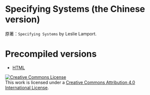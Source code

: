 # Specifying Systems (the Chinese version)

原著：``Specifying Systems`` by Leslie Lamport.

# Precompiled versions

- [HTML](https://felnil.com/books/specifying-systems-cn/)

<a rel="license" href="http://creativecommons.org/licenses/by/4.0/"><img alt="Creative Commons License" style="border-width:0" src="https://i.creativecommons.org/l/by/4.0/88x31.png" /></a><br />This work is licensed under a <a rel="license" href="http://creativecommons.org/licenses/by/4.0/">Creative Commons Attribution 4.0 International License</a>.

